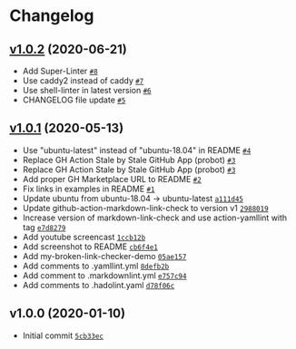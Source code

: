 # Changelog

## [v1.0.2](https://github.com/ruzickap/action-my-broken-link-checker/compare/v1.0.1...v1.0.2) (2020-06-21)

- Add Super-Linter [`#8`](https://github.com/ruzickap/action-my-broken-link-checker/pull/8)
- Use caddy2 instead of caddy [`#7`](https://github.com/ruzickap/action-my-broken-link-checker/pull/7)
- Use shell-linter in latest version [`#6`](https://github.com/ruzickap/action-my-broken-link-checker/pull/6)
- CHANGELOG file update [`#5`](https://github.com/ruzickap/action-my-broken-link-checker/pull/5)

## [v1.0.1](https://github.com/ruzickap/action-my-broken-link-checker/compare/v1.0.0...v1.0.1) (2020-05-13)

- Use "ubuntu-latest" instead of "ubuntu-18.04" in README [`#4`](https://github.com/ruzickap/action-my-broken-link-checker/pull/4)
- Replace GH Action Stale by Stale GitHub App (probot) [`#3`](https://github.com/ruzickap/action-my-broken-link-checker/pull/3)
- Replace GH Action Stale by Stale GitHub App (probot) [`#3`](https://github.com/ruzickap/action-my-broken-link-checker/pull/3)
- Add proper GH Marketplace URL to README [`#2`](https://github.com/ruzickap/action-my-broken-link-checker/pull/2)
- Fix links in examples in README [`#1`](https://github.com/ruzickap/action-my-broken-link-checker/pull/1)
- Update ubuntu from ubuntu-18.04 -&gt; ubuntu-latest [`a111d45`](https://github.com/ruzickap/action-my-broken-link-checker/commit/a111d4500667a906e20e5792416c647f17a0d4d9)
- Update github-action-markdown-link-check to version v1 [`2988019`](https://github.com/ruzickap/action-my-broken-link-checker/commit/2988019b734ad1ad2383d7e9595200d404f8d05d)
- Increase version of markdown-link-check and use action-yamllint with tag [`e7d8279`](https://github.com/ruzickap/action-my-broken-link-checker/commit/e7d8279e1e08cc100fd1f0e3a33892a16ed56349)
- Add youtube screencast [`1ccb12b`](https://github.com/ruzickap/action-my-broken-link-checker/commit/1ccb12bcf8da9fa222cc1fd5c8c39b3265aebcb6)
- Add screenshot to README [`cb6f4e1`](https://github.com/ruzickap/action-my-broken-link-checker/commit/cb6f4e1a02f7a87fecab4e89ea740396edbf62bc)
- Add my-broken-link-checker-demo [`05ae157`](https://github.com/ruzickap/action-my-broken-link-checker/commit/05ae1573fa6329b4a5c3745af15223ed066c123a)
- Add comments to .yamllint.yml [`8defb2b`](https://github.com/ruzickap/action-my-broken-link-checker/commit/8defb2bfda9bbfe4ce0d5a0d4b4cef386be9b711)
- Add comment to .markdownlint.yml [`e757c94`](https://github.com/ruzickap/action-my-broken-link-checker/commit/e757c94ca171c53da0982b23559ca4c82bc31b76)
- Add comments to .hadolint.yaml [`d78f06c`](https://github.com/ruzickap/action-my-broken-link-checker/commit/d78f06c350f0ae8f1c0f3e08362f4b7233516ca1)

## v1.0.0 (2020-01-10)

- Initial commit [`5cb33ec`](https://github.com/ruzickap/action-my-broken-link-checker/commit/5cb33eca2f6e146bdde198ac65836f7e386dff58)
